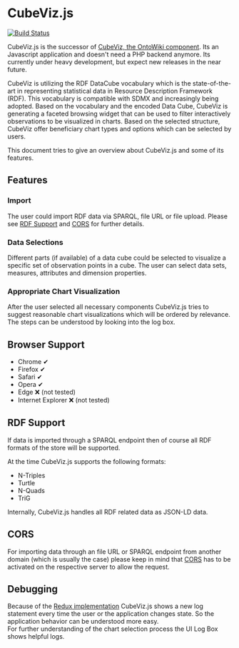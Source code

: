 CubeViz.js
==========

[![Build Status](https://travis-ci.org/AKSW/cubevizjs.svg?branch=develop)](https://travis-ci.org/AKSW/cubevizjs)

CubeViz.js is the successor of [CubeViz, the OntoWiki component](https://github.com/AKSW/cubeviz.ontowiki). Its an Javascript application and doesn't need a PHP backend anymore. Its currently under heavy development, but expect new releases in the near future.

CubeViz is utilizing the RDF DataCube vocabulary which is the state-of-the-art in representing statistical data in Resource Description Framework (RDF). This vocabulary is compatible with SDMX and increasingly being adopted. Based on the vocabulary and the encoded Data Cube, CubeViz is generating a faceted browsing widget that can be used to filter interactively observations to be visualized in charts. Based on the selected structure, CubeViz offer beneficiary chart types and options which can be selected by users.

This document tries to give an overview about CubeViz.js and some of its features.

Features
--------

### Import

The user could import RDF data via SPARQL, file URL or file upload. Please see [RDF Support](#rdf-support) and [CORS](#cors) for further details.

### Data Selections

Different parts (if available) of a data cube could be selected to visualize a specific set of observation points in a cube. The user can select data sets, measures, attributes and dimension properties.

### Appropriate Chart Visualization

After the user selected all necessary components CubeViz.js tries to suggest reasonable chart visualizations which will be ordered by relevance. The steps can be understood by looking into the log box.

Browser Support
---------------

-	Chrome ✔
-	Firefox ✔
-	Safari ✔
-	Opera ✔
-	Edge ❌ (not tested)
-	Internet Explorer ❌ (not tested)

RDF Support
-----------

If data is imported through a SPARQL endpoint then of course all RDF formats of the store will be supported.

At the time CubeViz.js supports the following formats:

-	N-Triples
-	Turtle
-	N-Quads
-	TriG

Internally, CubeViz.js handles all RDF related data as JSON-LD data.

CORS
----

For importing data through an file URL or SPARQL endpoint from another domain (which is usually the case) please keep in mind that [CORS](https://en.wikipedia.org/wiki/Cross-origin_resource_sharing) has to be activated on the respective server to allow the request.

Debugging
---------

Because of the [Redux implementation](https://github.com/AKSW/cubevizjs/releases/tag/v0.2.0) CubeViz.js shows a new log statement every time the user or the application changes state. So the application behavior can be understood more easy.  
For further understanding of the chart selection process the UI Log Box shows helpful logs.
